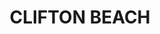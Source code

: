 ---
lastmod: '2025-04-06T06:05:21+00:00'
latitude: -16.789777
layout: suburb
longitude: 145.666474
postcode: '4879'
state: QLD
title: CLIFTON BEACH
url: /qld/clifton-beach/
---
